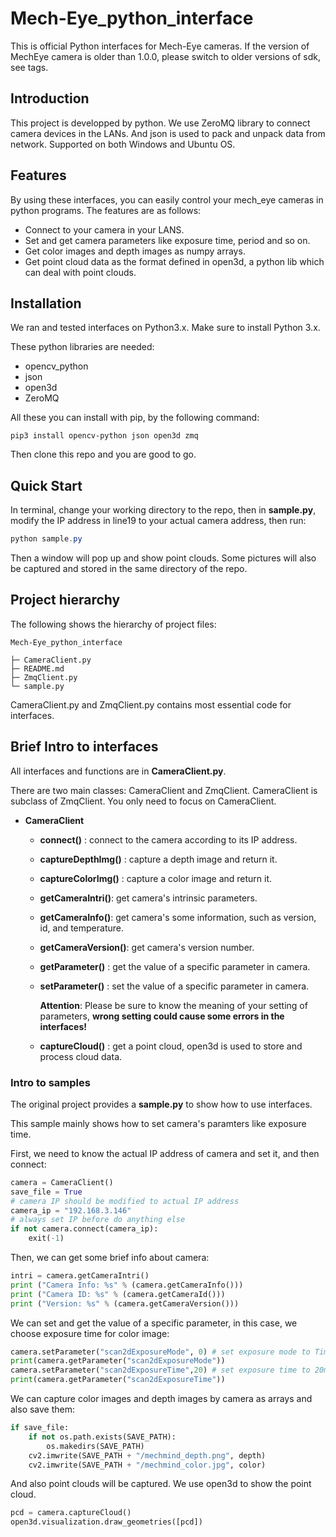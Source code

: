 # Mech-Eye_python_interface
This is official Python interfaces for Mech-Eye cameras. If the version of MechEye camera is older than 1.0.0, please switch to older versions of sdk, see tags.

## Introduction

This project is developped by python. We use ZeroMQ library to connect camera devices in the LANs. And json is used to pack and unpack data from network. Supported on both Windows and Ubuntu OS.

## Features

By using these interfaces, you can easily control your mech_eye cameras in python programs. The features are as follows:

* Connect to your camera in your LANS.
* Set and get camera parameters like exposure time, period and so on.
* Get color images and depth images as numpy arrays.
* Get point cloud data as the format defined in open3d, a python lib which can deal with point clouds.

## Installation

We ran and tested interfaces on Python3.x. Make sure to install Python 3.x.

These python libraries are needed:

* opencv_python
* json
* open3d
* ZeroMQ

All these you can install with pip, by the following command:

```
pip3 install opencv-python json open3d zmq
```

Then clone this repo and you are good to go.

## Quick Start

In terminal, change your working directory to the repo, then in  **sample.py**, modify the IP address in line19 to your actual camera address, then run:

```powershell
python sample.py
```

Then a window will pop up and show point clouds. Some pictures will also be captured and stored in the same directory of the repo.

## Project hierarchy

The following shows the hierarchy of project files:

```
Mech-Eye_python_interface

├─ CameraClient.py
├─ README.md
├─ ZmqClient.py
└─ sample.py
```

CameraClient.py and ZmqClient.py contains most essential code for interfaces. 

## Brief Intro to interfaces

All interfaces and functions are in  **CameraClient.py**.

There are two main classes: CameraClient and ZmqClient. CameraClient is subclass of ZmqClient. You only need to focus on CameraClient.

* **CameraClient**
  * **connect()** : connect to the camera according to its IP address.

  * **captureDepthImg()** : capture a depth image and return it.

  * **captureColorImg()** : capture a color image and return it.

  * **getCameraIntri()**: get camera's intrinsic parameters.

  * **getCameraInfo()**: get camera's  some information, such as version, id, and temperature.

  * **getCameraVersion()**: get camera's version number.

  * **getParameter()** : get the value of a specific parameter in camera.

  * **setParameter()** : set the value of a specific parameter in camera.

    **Attention**: Please be sure to know the meaning of your setting of parameters, **wrong setting could cause some errors in the interfaces!**

  * **captureCloud()** : get a point cloud, open3d is used to store and process cloud data.

### Intro to samples

The original project provides a **sample.py** to show how to use interfaces. 

This sample mainly shows how to set camera's paramters like exposure time.

First, we need to know the actual IP address of camera and set it, and then connect:

```python
camera = CameraClient()
save_file = True
# camera IP should be modified to actual IP address
camera_ip = "192.168.3.146"
# always set IP before do anything else
if not camera.connect(camera_ip):
	exit(-1)

```

Then, we can get some brief info about camera:

```python
intri = camera.getCameraIntri()
print ("Camera Info: %s" % (camera.getCameraInfo())) 
print ("Camera ID: %s" % (camera.getCameraId()))
print ("Version: %s" % (camera.getCameraVersion()))
```

We can set and get the value of a specific parameter, in this case, we choose exposure time for color image:

```python
camera.setParameter("scan2dExposureMode", 0) # set exposure mode to Timed
print(camera.getParameter("scan2dExposureMode"))
camera.setParameter("scan2dExposureTime",20) # set exposure time to 20ms
print(camera.getParameter("scan2dExposureTime"))
```

We can capture color images and depth images by camera as arrays and also save them:

```python
if save_file:
    if not os.path.exists(SAVE_PATH):
        os.makedirs(SAVE_PATH)
    cv2.imwrite(SAVE_PATH + "/mechmind_depth.png", depth)
    cv2.imwrite(SAVE_PATH + "/mechmind_color.jpg", color)
```



And also point clouds will be captured. We use open3d to show the point cloud.

```python
pcd = camera.captureCloud()
open3d.visualization.draw_geometries([pcd])
```

